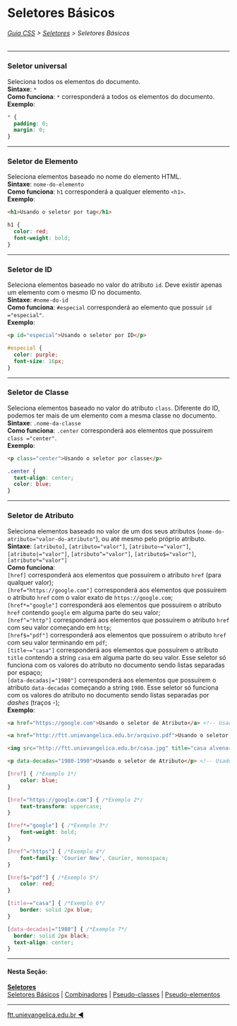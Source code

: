 # Seletores Básicos
###### [Guia CSS](../README.md) > [Seletores](./seletores.md) > Seletores Básicos
---

### Seletor universal  
Seleciona todos os elementos do documento.  
**Sintaxe**: `*`  
**Como funciona**: `*` corresponderá a todos os elementos do documento.  
**Exemplo**:  
```css
* {
  padding: 0;
  margin: 0;
}
```
---

### Seletor de Elemento  
Seleciona elementos baseado no nome do elemento HTML.   
**Sintaxe**: `nome-do-elemento`  
**Como funciona**: `h1` corresponderá a qualquer elemento `<h1>`.  
**Exemplo**:  
```html
<h1>Usando o seletor por tag</h1>
```
```css
h1 {
  color: red;
  font-weight: bold;
}
```
---

### Seletor de ID  
Seleciona elementos baseado no valor do atributo `id`. Deve existir apenas um elemento com o mesmo ID no documento.   
**Sintaxe**: `#nome-do-id`  
**Como funciona**: `#especial` corresponderá ao elemento que possuir `id ="especial"`.  
**Exemplo**:  
```html
<p id="especial">Usando o seletor por ID</p>
```
```css
#especial {
  color: purple;
  font-size: 16px;
}
```
---

### Seletor de Classe  
Seleciona elementos baseado no valor do atributo `class`. Diferente do ID, podemos ter mais de um elemento com a mesma classe no documento.  
**Sintaxe**: `.nome-da-classe`  
**Como funciona**: `.center` corresponderá aos elementos que possuirem `class ="center"`.  
**Exemplo**:  
```html
<p class="center">Usando o seletor por classe</p>
```
```css
.center {
  text-align: center;
  color: blue;
}
```
---

### Seletor de Atributo  
Seleciona elementos baseado no valor de um dos seus atributos (`nome-do-atributo="valor-do-atributo"`), ou até mesmo pelo próprio atributo.  
**Sintaxe**: `[atributo]`, `[atributo="valor"]`, `[atributo~="valor"]`, `[atributo|="valor"]`, `[atributo^="valor"]`, `[atributo$="valor"]`, `[atributo*="valor"]`   
**Como funciona**:  
`[href]` corresponderá aos elementos que possuirem o atributo `href` (para qualquer valor);  
`[href="https://google.com"]` corresponderá aos elementos que possuírem o atributo `href` com o valor exato de `https://google.com`;  
`[href*="google"]` corresponderá aos elementos que possuírem o atributo `href` contendo `google` em alguma parte do seu valor;  
`[href^="http"]` corresponderá aos elementos que possuírem o atributo `href` com seu valor começando em `http`;  
`[href$="pdf"]` corresponderá aos elementos que possuírem o atributo `href` com seu valor terminando em `pdf`;   
`[title~="casa"]` corresponderá aos elementos que possuírem o atributo `title` contendo a string `casa` em alguma parte do seu valor. Esse seletor só funciona com os valores do atributo no documento sendo listas separadas por espaço;  
`[data-decadas|="1980"]` corresponderá aos elementos que possuírem o atributo `data-decadas` começando a string `1980`. Esse seletor só funciona com os valores do atributo no documento sendo listas separadas por *dashes* (traços -);  
**Exemplo**:  
```html
<a href="https://google.com">Usando o seletor de Atributo</a> <!-- Usado nos exemplos 1, 2, 3 e 4 -->

<a href="http://ftt.unievangelica.edu.br/arquivo.pdf">Usando o seletor de Atributo</a> <!-- Usado no exemplo 5 -->

<img src="http://ftt.unievangelica.edu.br/casa.jpg" title="casa alvenaria"> <!-- Usado no exemplo 6 -->

<p data-decadas="1980-1990">Usando o seletor de Atributo</p> <!-- Usado no exemplo 7 -->
```
```css
[href] { /*Exemplo 1*/
    color: blue;
}

[href="https://google.com"] { /*Exemplo 2*/
    text-transform: uppercase;
}

[href*="google"] { /*Exemplo 3*/
    font-weight: bold;
}

[href^="https"] { /*Exemplo 4*/
    font-family: 'Courier New', Courier, monospace;
}

[href$="pdf"] { /*Exemplo 5*/
    color: red;
}

[title~="casa"] { /*Exemplo 6*/
    border: solid 2px blue;
}

[data-decadas|="1980"] { /*Exemplo 7*/
  border: solid 2px black;
  text-align: center;
}
```

---
#### Nesta Seção:
[**Seletores**](./seletores.md)   
[Seletores Básicos](./seletores-basicos.md) | [Combinadores](./combinadores.md) | [Pseudo-classes](./pseudo-classes.md) | [Pseudo-elementos](./pseudo-elementos.md)

---
[ftt.unievangelica.edu.br :arrow_backward:](http://ftt.unievangelica.edu.br) 
